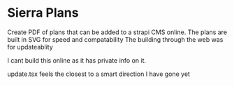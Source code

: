 # Sierra Plans

Create PDF of plans that can be added to a strapi CMS online.
The plans are built in SVG for speed and compatability
The building through the web was for updateablity

I cant build this online as it has private info on it.

update.tsx feels the closest to a smart direction I have gone yet